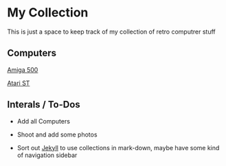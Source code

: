 # My Collection
This is just a space to keep track of my collection of retro computrer stuff

## Computers

[Amiga 500](computers/amiga_500.md)

[Atari ST](computers/atari_st.md)

## Interals / To-Dos

* Add all Computers

* Shoot and add some photos

* Sort out [Jekyll](https://jekyllrb.com/) to use collections in mark-down, maybe have some kind of navigation sidebar
